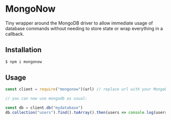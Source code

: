 # MongoNow

Tiny wrapper around the MongoDB driver to allow immediate usage of database commands without needing to store state or wrap everything in a callback.

## Installation

```sh
$ npm i mongonow
```

## Usage

```js
const client = require("mongonow")(url) // replace url with your MongoDB url

// you can now use mongodb as usual:

const db = client.db("mydatabase")
db.collection("users").find().toArray().then(users => console.log(users))
```